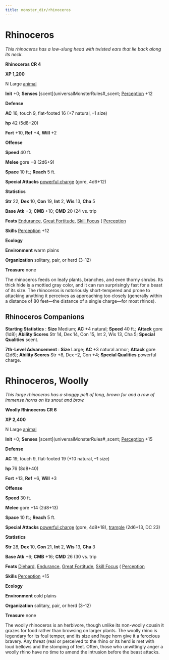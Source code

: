 ```yaml
---
title: monster_dir/rhinoceros
---
```

# Rhinoceros

_This rhinoceros has a low-slung head with twisted ears that lie back along its neck._

**Rhinoceros CR 4**

**XP 1,200**

N Large [animal](creatureTypes#_animal)

**Init** +0; **Senses** [scent](universalMonsterRules#_scent; [Perception](../skill_dir/perception#_perception) +12

**Defense**

**AC** 16, touch 9, flat-footed 16 (+7 natural, –1 size)

**hp** 42 (5d8+20)

**Fort** +10, **Ref** +4, **Will** +2

**Offense**

**Speed** 40 ft.

**Melee** gore +8 (2d6+9)

**Space** 10 ft.; **Reach** 5 ft.

**Special Attacks** [powerful charge](universalMonsterRules#_powerful-charge) (gore, 4d6+12)

**Statistics**

**Str** 22, **Dex** 10, **Con** 19, **Int** 2, **Wis** 13, **Cha** 5

**Base Atk** +3; **CMB** +10; **CMD** 20 (24 vs. trip

**Feats** [Endurance](../feats#_endurance), [Great Fortitude](../feats#_great-fortitude), [Skill Focus](../feats#_skill-focus) ( [Perception](../skill_dir/perception#_perception)

**Skills** [Perception](../skill_dir/perception#_perception) +12

**Ecology**

**Environment** warm plains

**Organization** solitary, pair, or herd (3–12)

**Treasure** none

The rhinoceros feeds on leafy plants, branches, and even thorny shrubs. Its thick hide is a mottled gray color, and it can run surprisingly fast for a beast of its size. The rhinoceros is notoriously short-tempered and prone to attacking anything it perceives as approaching too closely (generally within a distance of 80 feet—the distance of a single charge—for most rhinos).

## Rhinoceros Companions

**Starting Statistics** : **Size** Medium; **AC** +4 natural; **Speed** 40 ft.; **Attack** gore (1d8); **Ability Scores** Str 14, Dex 14, Con 15, Int 2, Wis 13, Cha 5; **Special Qualities** scent.

**7th-Level Advancement** : **Size** Large; **AC** +3 natural armor; **Attack** gore (2d6); **Ability Scores** Str +8, Dex –2, Con +4; **Special Qualities** powerful charge.

# Rhinoceros, Woolly

_This large rhinoceros has a shaggy pelt of long, brown fur and a row of immense horns on its snout and brow._

**Woolly Rhinoceros CR 6**

**XP 2,400**

N Large [animal](creatureTypes#_animal)

**Init** +0; **Senses** [scent](universalMonsterRules#_scent; [Perception](../skill_dir/perception#_perception) +15

**Defense**

**AC** 19, touch 9, flat-footed 19 (+10 natural, –1 size)

**hp** 76 (8d8+40)

**Fort** +13, **Ref** +6, **Will** +3

**Offense**

**Speed** 30 ft.

**Melee** gore +14 (2d8+13)

**Space** 10 ft.; **Reach** 5 ft.

**Special Attacks** [powerful charge](universalMonsterRules#_powerful-charge) (gore, 4d8+18), [trample](universalMonsterRules#_trample) (2d6+13, DC 23)

**Statistics**

**Str** 28, **Dex** 10, **Con** 21, **Int** 2, **Wis** 13, **Cha** 3

**Base Atk** +6; **CMB** +16; **CMD** 26 (30 vs. trip

**Feats** [Diehard](../feats#_diehard), [Endurance](../feats#_endurance), [Great Fortitude](../feats#_great-fortitude), [Skill Focus](../feats#_skill-focus) ( [Perception](../skill_dir/perception#_perception)

**Skills** [Perception](../skill_dir/perception#_perception) +15

**Ecology**

**Environment** cold plains

**Organization** solitary, pair, or herd (3–12)

**Treasure** none

The woolly rhinoceros is an herbivore, though unlike its non-woolly cousin it grazes for food rather than browsing on larger plants. The woolly rhino is legendary for its foul temper, and its size and huge horn give it a ferocious bravery. Any threat (real or perceived to the rhino or its herd is met with loud bellows and the stomping of feet. Often, those who unwittingly anger a woolly rhino have no time to amend the intrusion before the beast attacks.

